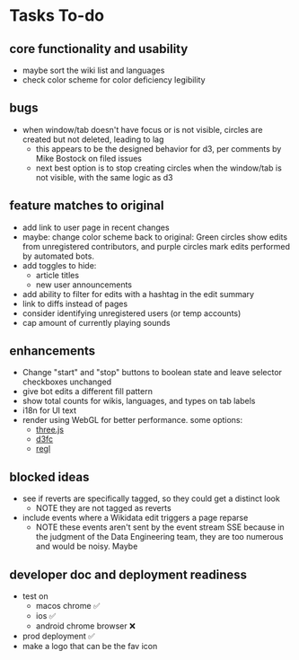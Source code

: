 # Tasks To-do

## core functionality and usability
* maybe sort the wiki list and languages 
* check color scheme for color deficiency legibility

## bugs
* when window/tab doesn't have focus or is not visible, circles are created but not deleted, leading to lag
  * this appears to be the designed behavior for d3, per comments by Mike Bostock on filed issues
  * next best option is to stop creating circles when the window/tab is not visible, with the same logic as d3
  
## feature matches to original
* add link to user page in recent changes
* maybe: change color scheme back to original: Green circles show edits from unregistered contributors, and purple 
  circles mark edits performed by automated bots.
* add toggles to hide: 
  * article titles
  * new user announcements
* add ability to filter for edits with a hashtag in the edit summary
* link to diffs instead of pages
* consider identifying unregistered users (or temp accounts)
* cap amount of currently playing sounds

## enhancements
* Change "start" and "stop" buttons to boolean state and leave selector checkboxes unchanged
* give bot edits a different fill pattern
* show total counts for wikis, languages, and types on tab labels
* i18n for UI text
* render using WebGL for better performance. some options:
  * [three.js](https://threejs.org/)
  * [d3fc](https://github.com/d3fc/d3fc) 
  * [regl](https://regl-project.github.io/regl/)

## blocked ideas
* see if reverts are specifically tagged, so they could get a distinct look
  * NOTE they are not tagged as reverts
* include events where a Wikidata edit triggers a page reparse
  * NOTE these events aren't sent by the event stream SSE because in the judgment of the Data Engineering team,
    they are too numerous and would be noisy. Maybe

## developer doc and deployment readiness
* test on 
  * macos chrome ✅
  * ios ✅
  * android chrome browser ❌
* prod deployment ✅
* make a logo that can be the fav icon
